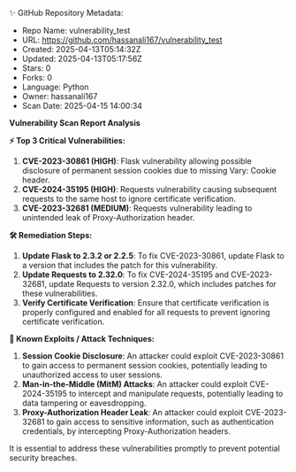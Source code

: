 

✨ GitHub Repository Metadata:
- Repo Name: vulnerability_test
- URL: https://github.com/hassanali167/vulnerability_test
- Created: 2025-04-13T05:14:32Z
- Updated: 2025-04-13T05:17:56Z
- Stars: 0
- Forks: 0
- Language: Python
- Owner: hassanali167
- Scan Date: 2025-04-15 14:00:34

**Vulnerability Scan Report Analysis**

**⚡ Top 3 Critical Vulnerabilities:**

1. **CVE-2023-30861 (HIGH)**: Flask vulnerability allowing possible disclosure of permanent session cookies due to missing Vary: Cookie header.
2. **CVE-2024-35195 (HIGH)**: Requests vulnerability causing subsequent requests to the same host to ignore certificate verification.
3. **CVE-2023-32681 (MEDIUM)**: Requests vulnerability leading to unintended leak of Proxy-Authorization header.

**🛠️ Remediation Steps:**

1. **Update Flask to 2.3.2 or 2.2.5**: To fix CVE-2023-30861, update Flask to a version that includes the patch for this vulnerability.
2. **Update Requests to 2.32.0**: To fix CVE-2024-35195 and CVE-2023-32681, update Requests to version 2.32.0, which includes patches for these vulnerabilities.
3. **Verify Certificate Verification**: Ensure that certificate verification is properly configured and enabled for all requests to prevent ignoring certificate verification.

**🧠 Known Exploits / Attack Techniques:**

1. **Session Cookie Disclosure**: An attacker could exploit CVE-2023-30861 to gain access to permanent session cookies, potentially leading to unauthorized access to user sessions.
2. **Man-in-the-Middle (MitM) Attacks**: An attacker could exploit CVE-2024-35195 to intercept and manipulate requests, potentially leading to data tampering or eavesdropping.
3. **Proxy-Authorization Header Leak**: An attacker could exploit CVE-2023-32681 to gain access to sensitive information, such as authentication credentials, by intercepting Proxy-Authorization headers.

It is essential to address these vulnerabilities promptly to prevent potential security breaches.